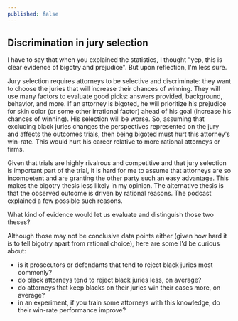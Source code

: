 ```yaml
---
published: false
---
```

## Discrimination in jury selection

I have to say that when you explained the statistics, I thought "yep, this is clear evidence of bigotry and prejudice".
But upon reflection, I'm less sure.

Jury selection requires attorneys to be selective and discriminate: they want to choose the juries that will increase their chances of winning.
They will use many factors to evaluate good picks: answers provided, background, behavior, and more.
If an attorney is bigoted, he will prioritize his prejudice for skin color (or some other irrational factor) ahead of his goal (increase his chances of winning). His selection will be worse. 
So, assuming that excluding black juries changes the perspectives represented on the jury and affects the outcomes trials, then being bigoted must hurt this attorney's win-rate.
This would hurt his career relative to more rational attorneys or firms.

Given that trials are highly rivalrous and competitive and that jury selection is important part of the trial, it is hard for me to assume that attorneys are so incompetent and are granting the other party such an easy advantage. This makes the bigotry thesis less likely in my opinion.
The alternative thesis is that the observed outcome is driven by rational reasons. The podcast explained a few possible such reasons.

What kind of evidence would let us evaluate and distinguish those two theses?

Although those may not be conclusive data points either (given how hard it is to tell bigotry apart from rational choice), here are some I'd be curious about:
- is it prosecutors or defendants that tend to reject black juries most commonly?
- do black attorneys tend to reject black juries less, on average?
- do attorneys that keep blacks on their juries win their cases more, on average?
- in an experiment, if you train some attorneys with this knowledge, do their win-rate performance improve?

